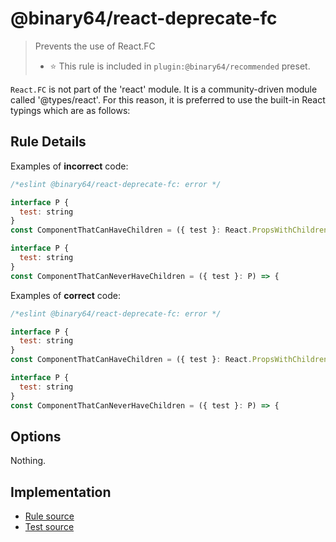 # @binary64/react-deprecate-fc

> Prevents the use of React.FC
>
> - ⭐️ This rule is included in `plugin:@binary64/recommended` preset.

`React.FC` is not part of the 'react' module. It is a community-driven module called '@types/react'. For this reason, it is preferred to use the built-in React typings which are as follows:

## Rule Details

Examples of **incorrect** code:

```jsx
/*eslint @binary64/react-deprecate-fc: error */

interface P {
  test: string
}
const ComponentThatCanHaveChildren = ({ test }: React.PropsWithChildren<P>) => {

interface P {
  test: string
}
const ComponentThatCanNeverHaveChildren = ({ test }: P) => {
```

Examples of **correct** code:

```jsx
/*eslint @binary64/react-deprecate-fc: error */

interface P {
  test: string
}
const ComponentThatCanHaveChildren = ({ test }: React.PropsWithChildren<P>) => {

interface P {
  test: string
}
const ComponentThatCanNeverHaveChildren = ({ test }: P) => {
```

## Options

Nothing.

## Implementation

- [Rule source](../../src/rules/react-deprecate-fc.ts)
- [Test source](../../tests/rules/react-deprecate-fc.ts)
